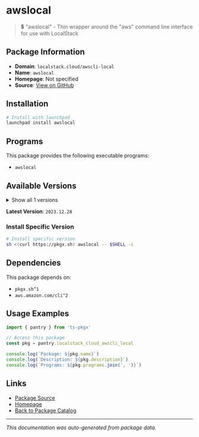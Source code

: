 # awslocal

> 💲  "awslocal" - Thin wrapper around the "aws" command line interface for use with LocalStack

## Package Information

- **Domain**: `localstack.cloud/awscli-local`
- **Name**: `awslocal`
- **Homepage**: Not specified
- **Source**: [View on GitHub](https://github.com/pkgxdev/pantry/tree/main/projects/localstack.cloud/awscli-local/package.yml)

## Installation

```bash
# Install with launchpad
launchpad install awslocal
```

## Programs

This package provides the following executable programs:

- `awslocal`

## Available Versions

<details>
<summary>Show all 1 versions</summary>

- `2023.12.28`

</details>

**Latest Version**: `2023.12.28`

### Install Specific Version

```bash
# Install specific version
sh <(curl https://pkgx.sh) awslocal -- $SHELL -i
```

## Dependencies

This package depends on:

- `pkgx.sh^1`
- `aws.amazon.com/cli^2`

## Usage Examples

```typescript
import { pantry } from 'ts-pkgx'

// Access this package
const pkg = pantry.localstack_cloud_awscli_local

console.log(`Package: ${pkg.name}`)
console.log(`Description: ${pkg.description}`)
console.log(`Programs: ${pkg.programs.join(', ')}`)
```

## Links

- [Package Source](https://github.com/pkgxdev/pantry/tree/main/projects/localstack.cloud/awscli-local/package.yml)
- [Homepage](#)
- [Back to Package Catalog](../package-catalog.md)

---

*This documentation was auto-generated from package data.*

